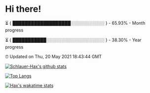 # Hi there!

⏳ { ███████████████████░░░░░░░░░░░ } - 65.93% - Month progress

⏳ { ███████████░░░░░░░░░░░░░░░░░░░ } - 38.30% - Year progress

⏰ Updated on Thu, 20 May 2021 18:43:44 GMT


[![Schlauer-Hax's github stats](https://github-readme-stats.vercel.app/api?username=Schlauer-Hax&show_icons=true&theme=dark&count_private=true)](https://github.com/Schlauer-Hax)


[![Top Langs](https://github-readme-stats.vercel.app/api/top-langs/?username=Schlauer-Hax&layout=compact&theme=dark)](https://github.com/Schlauer-Hax?tab=repositories)


[![Hax's wakatime stats](https://github-readme-stats.vercel.app/api/wakatime?username=Hax&theme=dark)](https://wakatime.com/@Hax)

